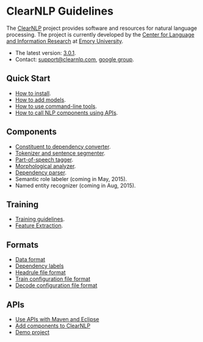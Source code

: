 # ClearNLP Guidelines

The [ClearNLP](https://github.com/clir/clearnlp) project provides software and resources for natural language processing.  The project is currently developed by the [Center for Language and Information Research](http://nlp.mathcs.emory.edu) at [Emory University](http://emory.edu).

* The latest version: [3.0.1](http://search.maven.org/#artifactdetails%7Cedu.emory.clir%7Cclearnlp%7C3.0.1%7Cjar).
* Contact: [support@clearnlp.com](support@clearnlp.com), [google group](https://groups.google.com/forum/?fromgroups#!forum/clearnlp).

## Quick Start

* [How to install](md/getting_started/installation.md).
* [How to add models](md/getting_started/models.md).
* [How to use command-line tools](md/getting_started/command_line_tools.md).
* [How to call NLP components using APIs](https://github.com/clir/clearnlp-tutorial/blob/master/src/main/java/edu/emory/clir/clearnlp/tutorial/NLPDecodeTutorial.java).

## Components

* [Constituent to dependency converter](md/components/constituent_to_dependency_converter.md).
* [Tokenizer and sentence segmenter](md/components/tokenizer_and_sentence_segmenter.md).
* [Part-of-speech tagger](md/components/pos_tagger.md).
* [Morphological analyzer](md/components/morphological_analyzer.md).
* [Dependency parser](md/components/dependency_parser.md).
* Semantic role labeler (coming in May, 2015).
* Named entity recognizer (coming in Aug, 2015).

## Training

* [Training guidelines](md/training/training_guidelines.md).
* [Feature Extraction](md/training/feature_extraction.md).

## Formats

* [Data format](md/formats/data_format.md)
* [Dependency labels](md/dependency/dependency_guidelines.md)
* [Headrule file format](md/formats/headrule_file_format.md)
* [Train configuration file format](md/formats/configuration/config_train.md)
* [Decode configuration file format](md/formats/configuration/config_decode.md)

## APIs

* [Use APIs with Maven and Eclipse](md/api/using_apis.md)
* [Add components to ClearNLP](md/api/add_component_to_clearnlp.md)
* [Demo project](md/demo/clearnlp_demo.md) 
